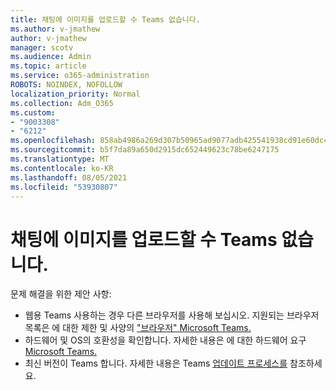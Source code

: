 ```yaml
---
title: 채팅에 이미지를 업로드할 수 Teams 없습니다.
ms.author: v-jmathew
author: v-jmathew
manager: scotv
ms.audience: Admin
ms.topic: article
ms.service: o365-administration
ROBOTS: NOINDEX, NOFOLLOW
localization_priority: Normal
ms.collection: Adm_O365
ms.custom:
- "9003308"
- "6212"
ms.openlocfilehash: 858ab4986a269d307b50965ad9077adb425541938cd91e60dc470db27d81d954
ms.sourcegitcommit: b5f7da89a650d2915dc652449623c78be6247175
ms.translationtype: MT
ms.contentlocale: ko-KR
ms.lasthandoff: 08/05/2021
ms.locfileid: "53930807"
---
```

# <a name="cant-upload-an-image-to-a-teams-chat"></a>채팅에 이미지를 업로드할 수 Teams 없습니다.

문제 해결을 위한 제안 사항:

- 웹용 Teams 사용하는 경우 다른 브라우저를 사용해 보십시오. 지원되는 브라우저 목록은 에 대한 제한 및 사양의 ["브라우저" Microsoft Teams.](https://docs.microsoft.com/microsoftteams/limits-specifications-teams)
- 하드웨어 및 OS의 호환성을 확인합니다. 자세한 내용은 에 대한 하드웨어 요구 [Microsoft Teams.](https://docs.microsoft.com/microsoftteams/hardware-requirements-for-the-teams-app)
- 최신 버전이 Teams 합니다. 자세한 내용은 Teams [업데이트 프로세스를](https://docs.microsoft.com/microsoftteams/teams-client-update) 참조하세요.
